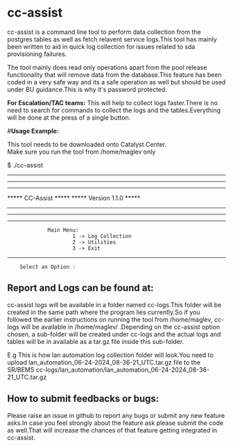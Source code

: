 # cc-assist

cc-assist is a command line tool to perform data collection from the postgres tables as well as fetch relavent service logs.This tool has mainly been written to aid in quick log collection for issues related to sda provisioning failures.

The tool mainly does read only operations apart from the pool release functionality that will remove data from the database.This feature has been coded in a very safe way and its a safe operation as well but should be used under BU guidance.This is why it's password protected.
 
**For Escalation/TAC teams:**
This will help to collect logs faster.There is no need to search for commands to collect the logs and the tables.Everything will be done at the press of a single button.




#**Usage Example:**


This tool needs to be downloaded onto Catalyst Center.  
Make sure you run the tool from /home/maglev only


$ ./cc-assist 



*****************************************************************************
*****************************************************************************
*****                                                                   *****
*****                            CC-Assist                              *****
*****                         Version 1.1.0                            *****
*****                                                                   *****
*****************************************************************************
*****************************************************************************


                 Main Menu:
                         1 -> Log Collection 
                         2 -> Utilities 
                         3 -> Exit 
***************************************************************************

        Select an Option : 

## Report and Logs can be found at:
 cc-assist logs will be available in a folder named cc-logs.This folder will be created in the same path where the program lies currently.So if you followed the earlier instructions on running the tool from /home/maglev, cc-logs will be available in /home/maglev/ .Depending on the cc-assist option chosen, a sub-folder will be created under cc-logs and the actual logs and tables will be in available as a tar.gz file inside this sub-folder. 

 E.g This is how lan automation log collection folder will look.You need to upload lan_automation_06-24-2024_08-36-21_UTC.tar.gz file to the SR/BEMS
 cc-logs/lan_automation/lan_automation_06-24-2024_08-36-21_UTC.tar.gz
 
 ## How to submit feedbacks or bugs:
 Please raise an issue in github to report any bugs or submit any new feature asks.In case you feel strongly about the feature ask please submit the code as well.That will increase the chances of that feature getting integrated in cc-assist.
